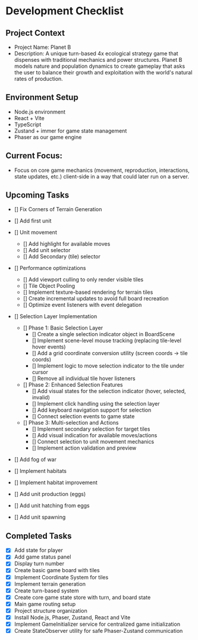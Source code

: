 # Development Checklist

## Project Context
- Project Name: Planet B
- Description: A unique turn-based 4x ecological strategy game that dispenses with traditional mechanics and power structures. Planet B models nature and population dynamics to create gameplay that asks the user to balance their growth and exploitation with the world's natural rates of production. 

## Environment Setup
- Node.js environment
- React + Vite
- TypeScript
- Zustand + immer for game state management
- Phaser as our game engine

## Current Focus:
- Focus on core game mechanics (movement, reproduction, interactions, state updates, etc.) client-side in a way that could later run on a server. 

## Upcoming Tasks
- [] Fix Corners of Terrain Generation
- [] Add first unit
- [] Unit movement
  - [] Add highlight for available moves
  - [] Add unit selector
  - [] Add Secondary (tile) selector
    
- [] Performance optimizations
  - [] Add viewport culling to only render visible tiles
  - [] Tile Object Pooling
  - [] Implement texture-based rendering for terrain tiles
  - [] Create incremental updates to avoid full board recreation
  - [] Optimize event listeners with event delegation

- [] Selection Layer Implementation
  - [] Phase 1: Basic Selection Layer
    - [] Create a single selection indicator object in BoardScene
    - [] Implement scene-level mouse tracking (replacing tile-level hover events)
    - [] Add a grid coordinate conversion utility (screen coords → tile coords)
    - [] Implement logic to move selection indicator to the tile under cursor
    - [] Remove all individual tile hover listeners
  - [] Phase 2: Enhanced Selection Features
    - [] Add visual states for the selection indicator (hover, selected, invalid)
    - [] Implement click handling using the selection layer
    - [] Add keyboard navigation support for selection
    - [] Connect selection events to game state
  - [] Phase 3: Multi-selection and Actions
    - [] Implement secondary selection for target tiles
    - [] Add visual indication for available moves/actions
    - [] Connect selection to unit movement mechanics
    - [] Implement action validation and preview

- [] Add fog of war
- [] Implement habitats
- [] Implement habitat improvement
- [] Add unit production (eggs)
- [] Add unit hatching from eggs
- [] Add unit spawning

## Completed Tasks
- [x] Add state for player
- [x] Add game status panel
- [x] Display turn number
- [x] Create basic game board with tiles
- [x] Implement Coordinate System for tiles
- [x] Implement terrain generation
- [x] Create turn-based system
- [X] Create core game state store with turn, and board state
- [x] Main game routing setup
- [x] Project structure organization
- [x] Install Node.js, Phaser, Zustand, React and Vite
- [x] Implement GameInitializer service for centralized game initialization
- [x] Create StateObserver utility for safe Phaser-Zustand communication
